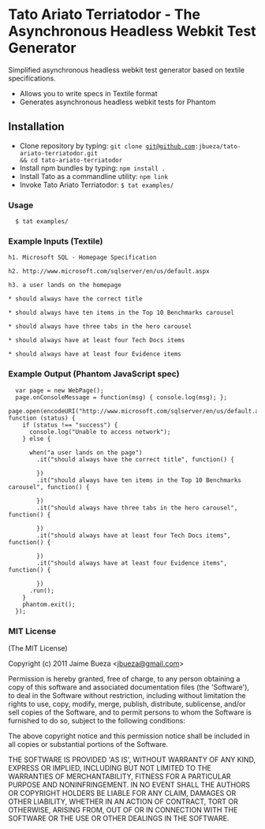 # Tato Ariato Terriatodor - The Asynchronous Headless Webkit Test Generator

Simplified asynchronous headless webkit test generator based on textile specifications.
  
* Allows you to write specs in Textile format
* Generates asynchronous headless webkit tests for Phantom


## Installation

* Clone repository by typing: <code>git clone git@github.com:jbueza/tato-ariato-terriatodor.git && cd tato-ariato-terriatodor</code>
* Install npm bundles by typing: <code>npm install .</code>
* Install Tato as a commandline utility: <code>npm link</code>
* Invoke Tato Ariato Terriatodor: <code>$ tat examples/</code>

### Usage

```
  $ tat examples/
```

### Example Inputs (Textile)

```
h1. Microsoft SQL - Homepage Specification

h2. http://www.microsoft.com/sqlserver/en/us/default.aspx

h3. a user lands on the homepage

* should always have the correct title

* should always have ten items in the Top 10 Benchmarks carousel

* should always have three tabs in the hero carousel

* should always have at least four Tech Docs items

* should always have at least four Evidence items
```

### Example Output (Phantom JavaScript spec)

```
  var page = new WebPage();
  page.onConsoleMessage = function(msg) { console.log(msg); };
  page.open(encodeURI("http://www.microsoft.com/sqlserver/en/us/default.aspx"), function (status) {
    if (status !== "success") {
      console.log("Unable to access network");
    } else {
    
      when("a user lands on the page")
        .it("should always have the correct title", function() {

        })
        .it("should always have ten items in the Top 10 Benchmarks carousel", function() {

        })
        .it("should always have three tabs in the hero carousel", function() {  
          
        })
        .it("should always have at least four Tech Docs items", function() {
          
        })
        .it("should always have at least four Evidence items", function() {
          
        })
      .run(); 
    }
    phantom.exit();
  });
```



### MIT License


(The MIT License)

Copyright (c) 2011 Jaime Bueza &lt;jbueza@gmail.com&gt;

Permission is hereby granted, free of charge, to any person obtaining
a copy of this software and associated documentation files (the
'Software'), to deal in the Software without restriction, including
without limitation the rights to use, copy, modify, merge, publish,
distribute, sublicense, and/or sell copies of the Software, and to
permit persons to whom the Software is furnished to do so, subject to
the following conditions:

The above copyright notice and this permission notice shall be
included in all copies or substantial portions of the Software.

THE SOFTWARE IS PROVIDED 'AS IS', WITHOUT WARRANTY OF ANY KIND,
EXPRESS OR IMPLIED, INCLUDING BUT NOT LIMITED TO THE WARRANTIES OF
MERCHANTABILITY, FITNESS FOR A PARTICULAR PURPOSE AND NONINFRINGEMENT.
IN NO EVENT SHALL THE AUTHORS OR COPYRIGHT HOLDERS BE LIABLE FOR ANY
CLAIM, DAMAGES OR OTHER LIABILITY, WHETHER IN AN ACTION OF CONTRACT,
TORT OR OTHERWISE, ARISING FROM, OUT OF OR IN CONNECTION WITH THE
SOFTWARE OR THE USE OR OTHER DEALINGS IN THE SOFTWARE.

